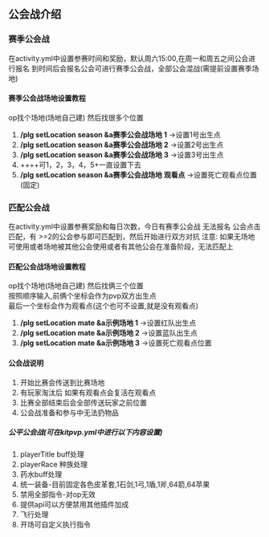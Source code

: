 ## 公会战介绍

### 赛季公会战
在activity.yml中设置参赛时间和奖励，默认周六15:00,在周一和周五之间公会进行报名
到时间后会报名公会可进行赛季公会战，全部公会混战(需提前设置赛季场地)

#### 赛季公会战场地设置教程
op找个场地(场地自己建) 然后找很多个位置
1. **/plg setLocation season &a赛季公会战场地 1**  ->设置1号出生点
2. **/plg setLocation season &a赛季公会战场地 2**  ->设置2号出生点
3. **/plg setLocation season &a赛季公会战场地 3**  ->设置3号出生点
4. ++++可1，2，3，4，5+一直设置下去
5. **/plg setLocation season &a赛季公会战场地 观看点**  ->设置死亡观看点位置(固定)

### 匹配公会战
在activity.yml中设置参赛奖励和每日次数，今日有赛季公会战 无法报名
公会点击匹配，有 >=2的公会参与即可匹配到，然后开始进行双方对抗
注意: 如果无场地可使用或者场地被其他公会使用或者有其他公会在准备阶段，无法匹配上

#### 匹配公会战场地设置教程
op找个场地(场地自己建) 然后找俩三个位置  
按照顺序输入,前俩个坐标会作为pvp双方出生点  
最后一个坐标会作为观看点(这个也可不设置,就是没有观看点)
1. **/plg setLocation mate &a示例场地 1**  ->设置红队出生点
2. **/plg setLocation mate &a示例场地 2**  ->设置蓝队出生点
3. **/plg setLocation mate &a示例场地 3**  ->设置死亡观看点位置

#### 公会战说明
1. 开始比赛会传送到比赛场地
2. 有玩家淘汰后 如果有观看点会复活在观看点
3. 比赛全部结束后会全部传送玩家之前位置
4. 公会战准备和参与中无法扔物品

##### 公平公会战(可在kitpvp.yml中进行以下内容设置)
1. playerTitle buff处理
2. playerRace 种族处理
3. 药水buff处理
4. 统一装备-目前固定各色皮革套,1石剑,1弓,1盾,1斧,64箭,64苹果
5. 禁用全部指令-对op无效
6. 提供api可以方便禁用其他插件加成
7. 飞行处理
8. 开场可自定义执行指令